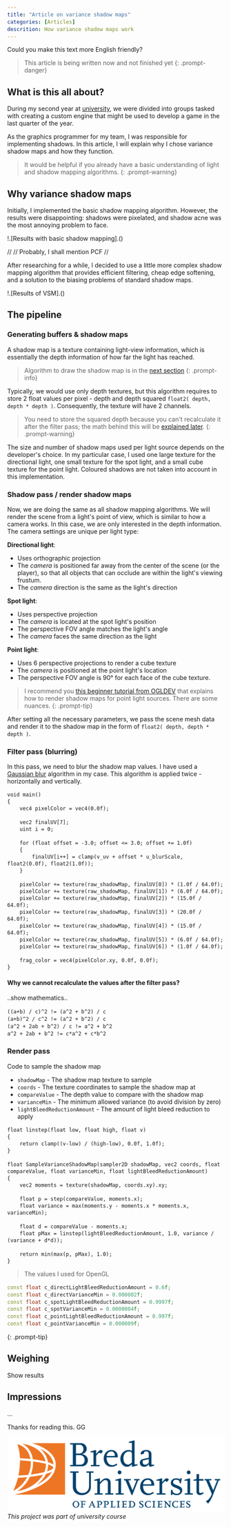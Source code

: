 ```yaml
---
title: "Article on variance shadow maps"
categories: [Articles]
descrition: How variance shadow maps work
---
```


Could you make this text more English friendly?

> This article is being written now and not finished yet
{: .prompt-danger}

## What is this all about?

During my second year at [university](https://www.buas.nl/), we were divided into groups tasked with creating a custom engine that might be used to develop a game in the last quarter of the year.

As the graphics programmer for my team, I was responsible for implementing shadows. In this article, I will explain why I chose variance shadow maps and how they function.

> It would be helpful if you already have a basic understanding of light and shadow mapping algorithms.
{: .prompt-warning}



## Why variance shadow maps
Initially, I implemented the basic shadow mapping algorithm. However, the results were disappointing: shadows were pixelated, and shadow acne was the most annoying problem to face.

!.[Results with basic shadow mapping].()

//
// Probably, I shall mention PCF
//

After researching for a while, I decided to use a little more complex shadow mapping algorithm that provides efficient filtering, cheap edge softening, and a solution to the biasing problems of standard shadow maps.

!.[Results of VSM].()



## The pipeline

### Generating buffers & shadow maps

A shadow map is a texture containing light-view information, which is essentially the depth information of how far the light has reached.

> Algorithm to draw the shadow map is in the [next section](#shadow-pass--render-shadow-maps)
{: .prompt-info}

Typically, we would use only depth textures, but this algorithm requires to store 2 float values per pixel - depth and depth squared `float2( depth, depth * depth )`. Consequently, the texture will have 2 channels.

> You need to store the squared depth because you can't recalculate it after the filter pass; the math behind this will be [explained later](#why-we-cannot-recalculate-the-values-after-the-filter-pass).
{: .prompt-warning}

The size and number of shadow maps used per light source depends on the developer's choice. In my particular case, I used one large texture for the directional light, one small texture for the spot light, and a small cube texture for the point light. Coloured shadows are not taken into account in this implementation.



### Shadow pass / render shadow maps

Now, we are doing the same as all shadow mapping algorithms. We will render the scene from a light's point of view, which is similar to how a camera works. In this case, we are only interested in the depth information. The camera settings are unique per light type:

**Directional light**:
- Uses orthographic projection
- The *camera* is positioned far away from the center of the scene (or the player), so that all objects that can occlude are within the light's viewing frustum.
- The *camera* direction is the same as the light's direction

**Spot light**:
- Uses perspective projection
- The *camera* is located at the spot light's position
- The perspective FOV angle matches the light's angle
- The *camera* faces the same direction as the light

**Point light**:
- Uses 6 perspective projections to render a cube texture
- The *camera* is positioned at the point light's location
- The perspective FOV angle is 90° for each face of the cube texture.

> I recommend you [this beginner tutorial from OGLDEV](https://youtu.be/uhCbfZ_L7uc?si=f9bDW9sbryrW3Tsx) that explains how to render shadow maps for point light sources. There are some nuances.
{: .prompt-tip}

After setting all the necessary parameters, we pass the scene mesh data and render it to the shadow map in the form of `float2( depth, depth * depth )`.



### Filter pass (blurring)

In this pass, we need to blur the shadow map values. I have used a [Gaussian blur](https://en.wikipedia.org/wiki/Gaussian_blur) algorithm in my case. This algorithm is applied twice - horizontally and vertically.

```hlsl
void main()
{
	vec4 pixelColor = vec4(0.0f);

	vec2 finalUV[7];
	uint i = 0;

	for (float offset = -3.0; offset <= 3.0; offset += 1.0f)
	{
		finalUV[i++] = clamp(v_uv + offset * u_blurScale, float2(0.0f), float2(1.0f));
	}
	
	pixelColor += texture(raw_shadowMap, finalUV[0]) * (1.0f / 64.0f);
	pixelColor += texture(raw_shadowMap, finalUV[1]) * (6.0f / 64.0f);
	pixelColor += texture(raw_shadowMap, finalUV[2]) * (15.0f / 64.0f);
	pixelColor += texture(raw_shadowMap, finalUV[3]) * (20.0f / 64.0f);
	pixelColor += texture(raw_shadowMap, finalUV[4]) * (15.0f / 64.0f);
	pixelColor += texture(raw_shadowMap, finalUV[5]) * (6.0f / 64.0f);
	pixelColor += texture(raw_shadowMap, finalUV[6]) * (1.0f / 64.0f);

	frag_color = vec4(pixelColor.xy, 0.0f, 0.0f);
}
```

#### Why we cannot recalculate the values after the filter pass?

..show mathematics..

`((a+b) / c)^2 != (a^2 + b^2) / c`\
`(a+b)^2 / c^2 != (a^2 + b^2) / c`\
`(a^2 + 2ab + b^2) / c != a^2 + b^2`\
`a^2 + 2ab + b^2 != c*a^2 + c*b^2`



### Render pass

Code to sample the shadow map

- `shadowMap` - The shadow map texture to sample
- `coords` - The texture coordinates to sample the shadow map at
- `compareValue` - The depth value to compare with the shadow map
- `varianceMin` - The minimum allowed variance (to avoid division by zero)
- `lightBleedReductionAmount` - The amount of light bleed reduction to apply

```hlsl
float linstep(float low, float high, float v)
{
    return clamp((v-low) / (high-low), 0.0f, 1.0f);
}

float SampleVarianceShadowMap(sampler2D shadowMap, vec2 coords, float compareValue, float varianceMin, float lightBleedReductionAmount)
{
    vec2 moments = texture(shadowMap, coords.xy).xy;
	
	float p = step(compareValue, moments.x);
	float variance = max(moments.y - moments.x * moments.x, varianceMin);
	
	float d = compareValue - moments.x;
	float pMax = linstep(lightBleedReductionAmount, 1.0, variance / (variance + d*d));
	
	return min(max(p, pMax), 1.0);
}
```

> The values I used for OpenGL
>
```cpp
const float c_directLightBleedReductionAmount = 0.6f;
const float c_directVarianceMin = 0.000002f;
const float c_spotLightBleedReductionAmount = 0.9997f;
const float c_spotVarianceMin = 0.0000004f;
const float c_pointLightBleedReductionAmount = 0.997f;
const float c_pointVarianceMin = 0.000009f;
```
{: .prompt-tip}



## Weighing 

Show results



## Impressions

...



Thanks for reading this. GG

![BUas logo](../assets/post_data/deferred_renderer/buas-logo.png)
*This project was part of university course*